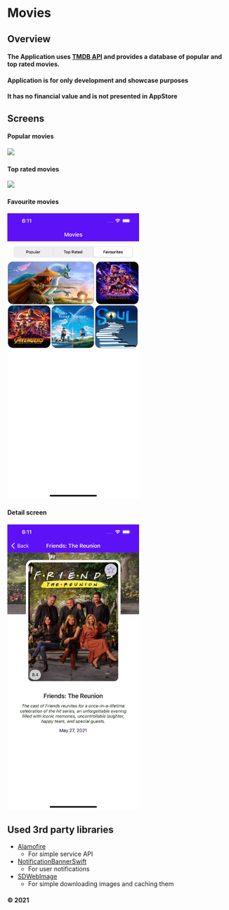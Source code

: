 # Movies
## Overview
#### The Application uses [TMDB API](https://www.themoviedb.org/documentation/api) and provides a database of popular and top rated movies.

#### Application is for only development and showcase purposes
#### It has no financial value and is not presented in AppStore



## Screens

#### Popular movies
<img src="/images/popular.png" width="300">

#### Top rated movies
<img src="/images/topRated.png" width="300">

#### Favourite movies
<img src="/images/favourite.png" width="300">

#### Detail screen
<img src="/images/details.png" width="300">


## Used 3rd party libraries

* [Alamofire](https://github.com/Alamofire/Alamofire)
    - For simple service API
* [NotificationBannerSwift](http://cocoadocs.org/docsets/NotificationBannerSwift/1.0.1/)
    - For user notifications
* [SDWebImage](https://github.com/SDWebImage/SDWebImage)
    - For simple downloading images and caching them

#### © 2021

